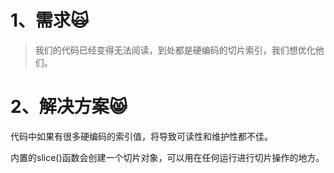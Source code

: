 # 1、需求🙀

> 我们的代码已经变得无法阅读，到处都是硬编码的切片索引，我们想优化他们。

# 2、解决方案😸

代码中如果有很多硬编码的索引值，将导致可读性和维护性都不佳。

内置的slice\(\)函数会创建一个切片对象，可以用在任何运行进行切片操作的地方。

```

```

